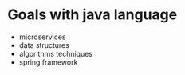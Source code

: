 # Goals with java language
- microservices
- data structures
- algorithms techniques
- spring framework